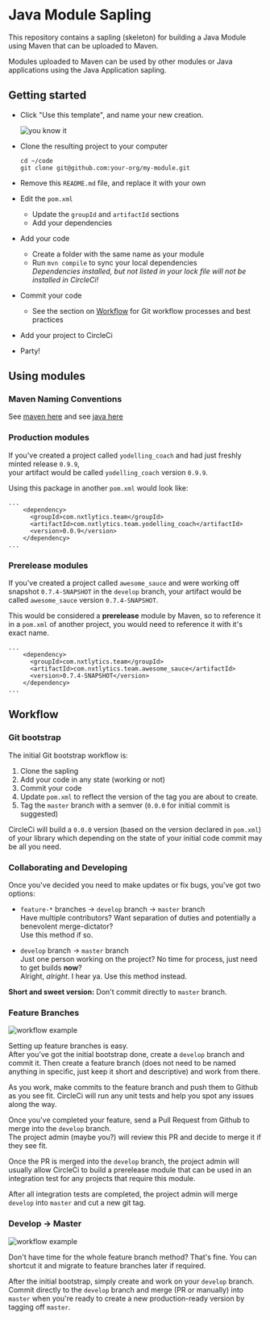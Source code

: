 # Java Module Sapling

This repository contains a sapling (skeleton) for building a Java Module using Maven that can be uploaded to Maven.

Modules uploaded to Maven can be used by other modules or Java applications using the Java Application sapling.

## Getting started

* Click "Use this template", and name your new creation.  
    
  ![you know it](https://help.github.com/assets/images/help/repository/use-this-template-button.png)

* Clone the resulting project to your computer
  ```
  cd ~/code
  git clone git@github.com:your-org/my-module.git
  ```

* Remove this `README.md` file, and replace it with your own

* Edit the `pom.xml`
  * Update the `groupId` and `artifactId` sections
  * Add your dependencies

* Add your code
  * Create a folder with the same name as your module
  * Run `mvn compile` to sync your local dependencies  
    *Dependencies installed, but not listed in your lock file will not be installed in CircleCi!*
  
* Commit your code
  * See the section on [Workflow](#Workflow) for Git workflow processes and best practices

* Add your project to CircleCi

* Party!

## Using modules

### Maven Naming Conventions

See [maven here](https://maven.apache.org/guides/mini/guide-naming-conventions.html) and see [java here](https://docs.oracle.com/javase/specs/jls/se6/html/packages.html#7.7)

### Production modules
If you've created a project called `yodelling_coach` and had just freshly minted release `0.9.9`,  
your artifact would be called `yodelling_coach` version `0.9.9`.

Using this package in another `pom.xml` would look like:
```
...
    <dependency>
      <groupId>com.nxtlytics.team</groupId>
      <artifactId>com.nxtlytics.team.yodelling_coach</artifactId>
      <version>0.0.9</version>
    </dependency>
...
```

### Prerelease modules
If you've created a project called `awesome_sauce` and were working off snapshot `0.7.4-SNAPSHOT` in the `develop` branch,
your artifact would be called `awesome_sauce` version `0.7.4-SNAPSHOT`.

This would be considered a **prerelease** module by Maven, so to reference it in a `pom.xml` of another project, you would need to
reference it with it's exact name.
```
...
    <dependency>
      <groupId>com.nxtlytics.team</groupId>
      <artifactId>com.nxtlytics.team.awesome_sauce</artifactId>
      <version>0.7.4-SNAPSHOT</version>
    </dependency>
...
```

## Workflow

### Git bootstrap

The initial Git bootstrap workflow is:

1. Clone the sapling
2. Add your code in any state (working or not)
3. Commit your code
4. Update `pom.xml` to reflect the version of the tag you are about to create.
5. Tag the `master` branch with a semver (`0.0.0` for initial commit is suggested)

CircleCi will build a `0.0.0` version (based on the version declared in `pom.xml`) of your library which depending on the state of your initial code commit may be all you need.

### Collaborating and Developing

Once you've decided you need to make updates or fix bugs, you've got two options:
* `feature-*` branches -> `develop` branch -> `master` branch  
  Have multiple contributors? Want separation of duties and potentially a benevolent merge-dictator?  
  Use this method if so.
  
* `develop` branch -> `master` branch  
  Just one person working on the project? No time for process, just need to get builds **now**?  
  Alright, *alright*. I hear ya. Use this method instead.

**Short and sweet version:** Don't commit directly to `master` branch.

### Feature Branches

![workflow example](https://i.imgur.com/pwEqlCs.png)

Setting up feature branches is easy.  
After you've got the initial bootstrap done, create a `develop` branch and commit it. 
Then create a feature branch (does not need to be named anything in specific, just keep it short and descriptive) and work from there.

As you work, make commits to the feature branch and push them to Github as you see fit. 
CircleCi will run any unit tests and help you spot any issues along the way.

Once you've completed your feature, send a Pull Request from Github to merge into the `develop` branch.  
The project admin (maybe you?) will review this PR and decide to merge it if they see fit.

Once the PR is merged into the `develop` branch, the project admin will usually allow CircleCi to build a
prerelease module that can be used in an integration test for any projects that require this module.

After all integration tests are completed, the project admin will merge `develop` into `master` and cut a new git tag.

### Develop -> Master

![workflow example](https://i.imgur.com/Aq6SasP.png)

Don't have time for the whole feature branch method? That's fine. You can shortcut it and migrate to feature branches later if required.  

After the initial bootstrap, simply create and work on your `develop` branch. Commit directly to the `develop` branch and 
merge (PR or manually) into `master` when you're ready to create a new production-ready version by tagging off `master`.
